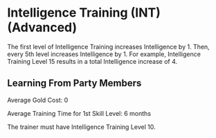 # Intelligence Training (INT) (Advanced)

The first level of Intelligence Training increases Intelligence by 1. Then, every 5th level increases Intelligence by 1. For example, Intelligence Training Level 15 results in a total Intelligence increase of 4.

## Learning From Party Members

Average Gold Cost: 0

Average Training Time for 1st Skill Level: 6 months

The trainer must have Intelligence Training Level 10.
